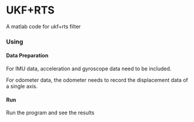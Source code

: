 # UKF+RTS
A matlab code for ukf+rts filter

### Using

#### Data Preparation

For IMU data, acceleration and gyroscope data need to be included.

For odometer data, the odometer needs to record the displacement data of a single axis.

#### Run

Run the program and see the results
